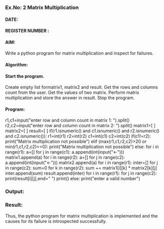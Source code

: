 ### Ex.No: 2 Matrix Multiplication
#### DATE:
#### REGISTER NUMBER :
#### AIM:
Write a python program for matrix multiplication and inspect for failures.

#### Algorithm:

#### Start the program.
Create empty list formatrix1, matrix2 and result.
Get the rows and columns count from the user.
Get the values of two matrix.
Perform matrix multiplication and store the answer in result.
Stop the program.

#### Program:
r1,c1=input("enter row and column count in matrix 1: ").split()
r2,c2=input("enter row and column count in matrix 2: ").split()
matrix1=[ ]
matrix2=[ ]
result=[ ]
if(r1.isnumeric() and c1.isnumeric() and r2.isnumeric() and c2.isnumeric()):
    r1=int(r1)
    r2=int(r2)
    c1=int(c1)
    c2=int(c2)
    if(c1!=r2):
        print("Matrix multiplication not possible")
    elif (max(r1,c1,r2,c2)>20 or min(r1,c1,r2,c2)==0):
        print("Matrix multiplication not possible")
    else:
        for i in range(r1):
            a=[]
            for j in range(c1):
                a.append(int(input("<-")))
                matrix1.append(a)
        for i in range(r2):
            a=[]
            for j in range(c2):
                a.append(int(input("<-")))
                matrix2.append(a)
        for i in range(r1):
            inter=[]
            for j in range(c2):
                sum=0
                for k in range(r2):
                    sum += matrix1[i][k] * matrix2[k][j]
                    inter.append(sum)
                    result.append(inter)
        for i in range(r1):
             for j in range(c2):
                 print(result[i][j],end=" ")
             print()
else:
    print("enter a valid number")

### Output:

### Result:
Thus, the python program for matrix multiplication is implemented and the causes for its failure is introspected successfully.
